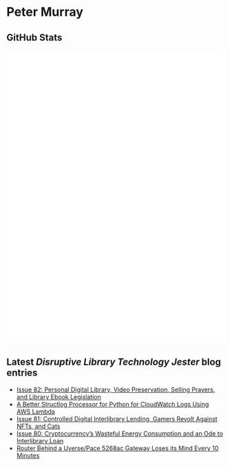 # Peter Murray

## GitHub Stats
![Metrics](/github-metrics.svg)


## Latest _Disruptive Library Technology Jester_ blog entries
<!-- BLOG-POST-LIST:START -->
- [Issue 82: Personal Digital Library, Video Preservation, Selling Prayers, and Library Ebook Legislation](https://dltj.org/article/issue-82-digital-library-video-preservation-selling-prayers-ebook-legislation/)
- [A Better Structlog Processor for Python for CloudWatch Logs Using AWS Lambda](https://dltj.org/article/python-structlog-for-aws-lambda-cloudwatch/)
- [Issue 81: Controlled Digital Interlibrary Lending, Gamers Revolt Against NFTs, and Cats](https://dltj.org/article/issue-81-cdill-nfts-cats/)
- [Issue 80: Cryptocurrency’s Wasteful Energy Consumption and an Ode to Interlibrary Loan](https://dltj.org/article/issue-80-cryptocurrency-mining-interlibrary-loan/)
- [Router Behind a Uverse/Pace 5268ac Gateway Loses its Mind Every 10 Minutes](https://dltj.org/article/uverse-5268ac-dmzplus-10-minutes/)
<!-- BLOG-POST-LIST:END -->


[LinkedIn]: https://www.linkedin.com/in/datagazetteer "LinkedIn"
[Twitter]: https://twitter.com/DataG "Twitter"
[blog]: https://dltj.org/ "Blog"
